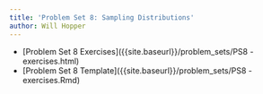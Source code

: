 ```yaml
---
title: 'Problem Set 8: Sampling Distributions'
author: Will Hopper
---
```


* [Problem Set 8 Exercises]({{site.baseurl}}/problem_sets/PS8 - exercises.html) 
* [Problem Set 8 Template]({{site.baseurl}}/problem_sets/PS8 - exercises.Rmd) 
